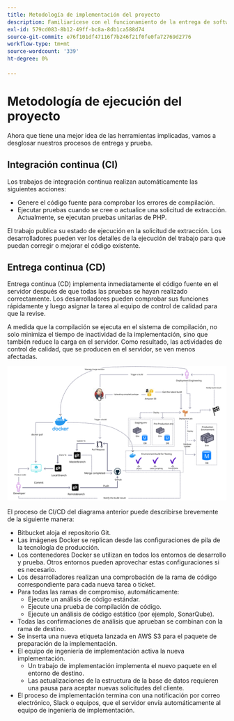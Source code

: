 ```yaml
---
title: Metodología de implementación del proyecto
description: Familiarícese con el funcionamiento de la entrega de software de Adobe Commerce.
exl-id: 579cd083-8b12-49ff-bc8a-8db1ca588d74
source-git-commit: e76f101df47116f7b246f21f0fe0fa72769d2776
workflow-type: tm+mt
source-wordcount: '339'
ht-degree: 0%

---
```


# Metodología de ejecución del proyecto

Ahora que tiene una mejor idea de las herramientas implicadas, vamos a desglosar nuestros procesos de entrega y prueba.

## Integración continua (CI)

Los trabajos de integración continua realizan automáticamente las siguientes acciones:

- Genere el código fuente para comprobar los errores de compilación.
- Ejecutar pruebas cuando se cree o actualice una solicitud de extracción. Actualmente, se ejecutan pruebas unitarias de PHP.

El trabajo publica su estado de ejecución en la solicitud de extracción. Los desarrolladores pueden ver los detalles de la ejecución del trabajo para que puedan corregir o mejorar el código existente.

## Entrega continua (CD)

Entrega continua (CD) implementa inmediatamente el código fuente en el servidor después de que todas las pruebas se hayan realizado correctamente. Los desarrolladores pueden comprobar sus funciones rápidamente y luego asignar la tarea al equipo de control de calidad para que la revise.

A medida que la compilación se ejecuta en el sistema de compilación, no solo minimiza el tiempo de inactividad de la implementación, sino que también reduce la carga en el servidor. Como resultado, las actividades de control de calidad, que se producen en el servidor, se ven menos afectadas.

![Infografía de entrega continua](../../assets/playbooks/cicd.svg)

El proceso de CI/CD del diagrama anterior puede describirse brevemente de la siguiente manera:

- Bitbucket aloja el repositorio Git.
- Las imágenes Docker se replican desde las configuraciones de pila de la tecnología de producción.
- Los contenedores Docker se utilizan en todos los entornos de desarrollo y prueba. Otros entornos pueden aprovechar estas configuraciones si es necesario.
- Los desarrolladores realizan una comprobación de la rama de código correspondiente para cada nueva tarea o ticket.
- Para todas las ramas de compromiso, automáticamente:
   - Ejecute un análisis de código estándar.
   - Ejecute una prueba de compilación de código.
   - Ejecute un análisis de código estático (por ejemplo, SonarQube).
- Todas las confirmaciones de análisis que aprueban se combinan con la rama de destino.
- Se inserta una nueva etiqueta lanzada en AWS S3 para el paquete de preparación de la implementación.
- El equipo de ingeniería de implementación activa la nueva implementación.
   - Un trabajo de implementación implementa el nuevo paquete en el entorno de destino.
   - Las actualizaciones de la estructura de la base de datos requieren una pausa para aceptar nuevas solicitudes del cliente.
- El proceso de implementación termina con una notificación por correo electrónico, Slack o equipos, que el servidor envía automáticamente al equipo de ingeniería de implementación.
